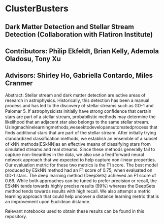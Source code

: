 # ClusterBusters

Dark Matter Detection and Stellar Stream Detection (Collaboration with Flatiron Institute)
----------------------------------------------------------------------------------------------------------------------------------------
Contributors: Philip Ekfeldt, Brian Kelly, Ademola Oladosu, Tony Xu
----------------------------------------------------------------------------------------------------------------------------------------
Advisors: Shirley Ho, Gabriella Contardo, Miles Cranmer
----------------------------------------------------------------------------------------------------------------------------------------
Abstract: Stellar stream and dark matter detection are active areas of research in astrophysics. Historically, this detection has been a manual process and has led to the discovery of stellar streams such as GD-1 and Palomar 5. If astrophysicists initially have strong conﬁdence that certain stars are part of a stellar stream, probabilistic methods may determine the likelihood that an adjacent star also belongs to the same stellar stream. Usingmachinelearningmethods,weseektodevelopanautomatedprocess that ﬁnds additional stars that are part of the stellar stream. After initially trying standardized classiﬁcation methods, we establish an ensemble of a subset of kNN methods(ESkNN)as an effective means of classifying stars from simulated streams and real streams. Since these methods generally fail to capture non-linearities in the data, we also use a feedforward neural network approach that we expected to help capture non-linear properties. Our evaluation metric for these two metrics is the F1 score. The best model produced by ESkNN method had an F1 score of 0.75, when evaluated on GD-1 stars. The deep learning method (DeepSets) achieved an F1 score of 0.66. While both approaches can be tuned to prefer precision or recall, the ESkNN tends towards highly precise results (99%) whereas the DeepSets method tends towards results with high recall. We also attempt a metric learning approach that could help uncover a distance learning metric that is an improvement upon Euclidean distance.

Relevant notebooks used to obtain these results can be found in this repository.

